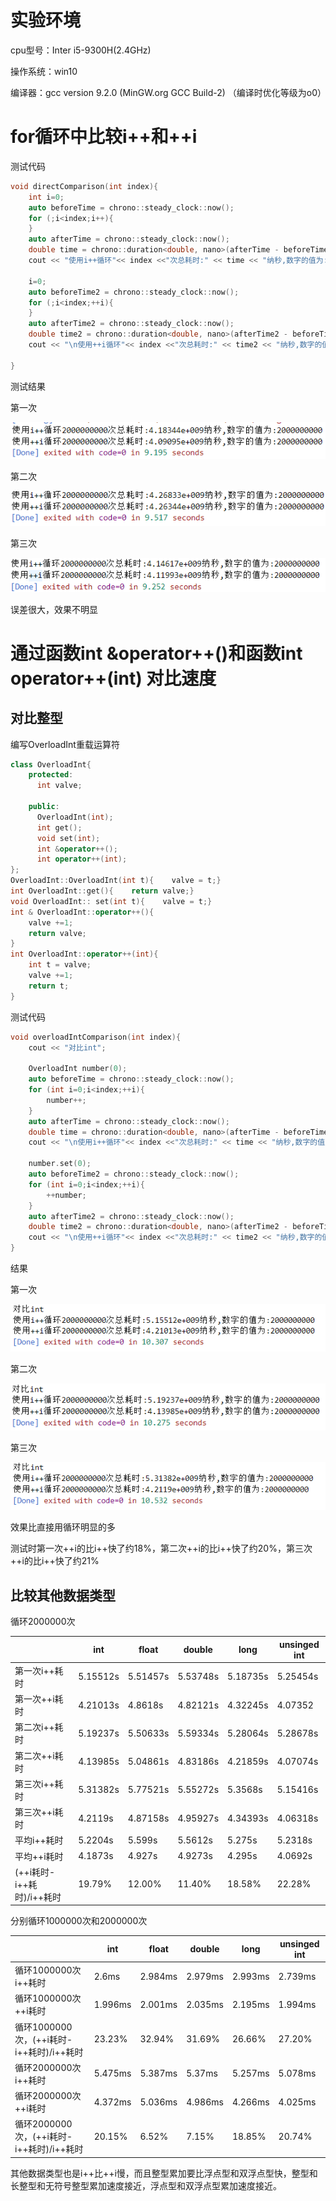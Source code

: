 # 实验环境

cpu型号：Inter i5-9300H(2.4GHz)

操作系统：win10

编译器：gcc version 9.2.0 (MinGW.org GCC Build-2) （编译时优化等级为o0）

# for循环中比较i++和++i

测试代码

```c++
void directComparison(int index){
    int i=0;
    auto beforeTime = chrono::steady_clock::now();
    for (;i<index;i++){
    }
    auto afterTime = chrono::steady_clock::now();
    double time = chrono::duration<double, nano>(afterTime - beforeTime).count();
    cout << "使用i++循环"<< index <<"次总耗时:" << time << "纳秒,数字的值为:" << i;

    i=0;
    auto beforeTime2 = chrono::steady_clock::now();
    for (;i<index;++i){
    }
    auto afterTime2 = chrono::steady_clock::now();
    double time2 = chrono::duration<double, nano>(afterTime2 - beforeTime2).count();
    cout << "\n使用++i循环"<< index <<"次总耗时:" << time2 << "纳秒,数字的值为:" << i;

}
```

测试结果

第一次

![](./笔记图片/1.png)

第二次

![](./笔记图片/2.png)

第三次

![](./笔记图片/3.png)

误差很大，效果不明显

# 通过函数int &operator++()和函数int operator++(int) 对比速度

## 对比整型

编写OverloadInt重载运算符

```c++
class OverloadInt{
    protected:
      int valve;

    public:
      OverloadInt(int);
      int get();
      void set(int);
      int &operator++();
      int operator++(int);
};
OverloadInt::OverloadInt(int t){    valve = t;}
int OverloadInt::get(){    return valve;}
void OverloadInt:: set(int t){    valve = t;}
int & OverloadInt::operator++(){
    valve +=1;
    return valve;
}
int OverloadInt::operator++(int){
    int t = valve;
    valve +=1;
    return t;
}
```

测试代码

```c++
void overloadIntComparison(int index){
    cout << "对比int";

    OverloadInt number(0); 
    auto beforeTime = chrono::steady_clock::now();
    for (int i=0;i<index;++i){
        number++;
    }
    auto afterTime = chrono::steady_clock::now();
    double time = chrono::duration<double, nano>(afterTime - beforeTime).count();
    cout << "\n使用i++循环"<< index <<"次总耗时:" << time << "纳秒,数字的值为:" << number.get();

    number.set(0);
    auto beforeTime2 = chrono::steady_clock::now();
    for (int i=0;i<index;++i){
        ++number;
    }
    auto afterTime2 = chrono::steady_clock::now();
    double time2 = chrono::duration<double, nano>(afterTime2 - beforeTime2).count();
    cout << "\n使用++i循环"<< index <<"次总耗时:" << time2 << "纳秒,数字的值为:" << number.get();
}
```

结果

第一次

![](./笔记图片/4.png)

第二次

![](./笔记图片/5.png)

第三次

![](./笔记图片/6.png)

效果比直接用循环明显的多

测试时第一次++i的比i++快了约18%，第二次++i的比i++快了约20%，第三次++i的比i++快了约21%

## 比较其他数据类型

循环2000000次

|                           | int      | float    | double   | long     | unsinged int |
| ------------------------- | -------- | -------- | -------- | -------- | ------------ |
| 第一次i++耗时             | 5.15512s | 5.51457s | 5.53748s | 5.18735s | 5.25454s     |
| 第一次++i耗时             | 4.21013s | 4.8618s  | 4.82121s | 4.32245s | 4.07352      |
| 第二次i++耗时             | 5.19237s | 5.50633s | 5.59334s | 5.28064s | 5.28678s     |
| 第二次++i耗时             | 4.13985s | 5.04861s | 4.83186s | 4.21859s | 4.07074s     |
| 第三次i++耗时             | 5.31382s | 5.77521s | 5.55272s | 5.3568s  | 5.15416s     |
| 第三次++i耗时             | 4.2119s  | 4.87158s | 4.95927s | 4.34393s | 4.06318s     |
| 平均i++耗时               | 5.2204s  | 5.599s   | 5.5612s  | 5.275s   | 5.2318s      |
| 平均++i耗时               | 4.1873s  | 4.927s   | 4.9273s  | 4.295s   | 4.0692s      |
| (++i耗时-i++耗时)/i++耗时 | 19.79%   | 12.00%   | 11.40%   | 18.58%   | 22.28%       |

分别循环1000000次和2000000次

|                                          | int     | float   | double  | long    | unsinged int |
| ---------------------------------------- | ------- | ------- | ------- | ------- | ------------ |
| 循环1000000次i++耗时                     | 2.6ms   | 2.984ms | 2.979ms | 2.993ms | 2.739ms      |
| 循环1000000次++i耗时                     | 1.996ms | 2.001ms | 2.035ms | 2.195ms | 1.994ms      |
| 循环1000000次，(++i耗时-i++耗时)/i++耗时 | 23.23%  | 32.94%  | 31.69%  | 26.66%  | 27.20%       |
| 循环2000000次i++耗时                     | 5.475ms | 5.387ms | 5.37ms  | 5.257ms | 5.078ms      |
| 循环2000000次++i耗时                     | 4.372ms | 5.036ms | 4.986ms | 4.266ms | 4.025ms      |
| 循环2000000次，(++i耗时-i++耗时)/i++耗时 | 20.15%  | 6.52%   | 7.15%   | 18.85%  | 20.74%       |

其他数据类型也是i++比++i慢，而且整型累加要比浮点型和双浮点型快，整型和长整型和无符号整型累加速度接近，浮点型和双浮点型累加速度接近。

